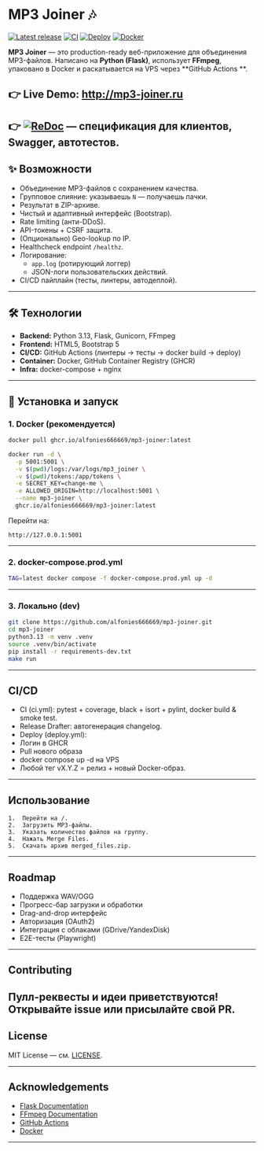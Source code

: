 # MP3 Joiner 🎶

[![Latest release](https://img.shields.io/github/v/release/alfonies666669/mp3-joiner?sort=semver)](https://github.com/alfonies666669/mp3-joiner/releases)
[![CI](https://github.com/alfonies666669/mp3-joiner/actions/workflows/ci.yml/badge.svg)](https://github.com/alfonies666669/mp3-joiner/actions/workflows/ci.yml)
[![Deploy](https://github.com/alfonies666669/mp3-joiner/actions/workflows/deploy.yml/badge.svg)](https://github.com/alfonies666669/mp3-joiner/actions/workflows/deploy.yml)
[![Docker](https://img.shields.io/badge/docker-ghcr.io%2Falfonies666669%2Fmp3--joiner-blue)](https://github.com/alfonies666669/mp3-joiner/pkgs/container/mp3-joiner)

**MP3 Joiner** — это production-ready веб-приложение для объединения MP3-файлов.
Написано на **Python (Flask)**, использует **FFmpeg**, упаковано в Docker и раскатывается на VPS через **GitHub Actions
**.

**👉 Live Demo: http://mp3-joiner.ru**
---
👉 [![ReDoc](https://img.shields.io/badge/ReDoc-OpenAPI-red)](https://<USER>.github.io/<REPO>/) — спецификация для клиентов, Swagger, автотестов.
---

## ✨ Возможности

- Объединение MP3-файлов с сохранением качества.
- Групповое слияние: указываешь `N` — получаешь пачки.
- Результат в ZIP-архиве.
- Чистый и адаптивный интерфейс (Bootstrap).
- Rate limiting (анти-DDoS).
- API-токены + CSRF защита.
- (Опционально) Geo-lookup по IP.
- Healthcheck endpoint `/healthz`.
- Логирование:
    - `app.log` (ротирующий логгер)
    - JSON-логи пользовательских действий.
- CI/CD пайплайн (тесты, линтеры, автодеплой).

---

## 🛠️ Технологии

- **Backend:** Python 3.13, Flask, Gunicorn, FFmpeg
- **Frontend:** HTML5, Bootstrap 5
- **CI/CD:** GitHub Actions (линтеры → тесты → docker build → deploy)
- **Container:** Docker, GitHub Container Registry (GHCR)
- **Infra:** docker-compose + nginx

---

## 🚀 Установка и запуск

### 1. Docker (рекомендуется)

```bash
docker pull ghcr.io/alfonies666669/mp3-joiner:latest

docker run -d \
  -p 5001:5001 \
  -v $(pwd)/logs:/var/logs/mp3_joiner \
  -v $(pwd)/tokens:/app/tokens \
  -e SECRET_KEY=change-me \
  -e ALLOWED_ORIGIN=http://localhost:5001 \
  --name mp3-joiner \
  ghcr.io/alfonies666669/mp3-joiner:latest
```

Перейти на:

   ```
   http://127.0.0.1:5001
   ```

---

### 2. docker-compose.prod.yml

```bash
TAG=latest docker compose -f docker-compose.prod.yml up -d
```

---

### 3. Локально (dev)

```bash
git clone https://github.com/alfonies666669/mp3-joiner.git
cd mp3-joiner
python3.13 -m venv .venv
source .venv/bin/activate
pip install -r requirements-dev.txt
make run
```

---

## CI/CD

- CI (ci.yml): pytest + coverage, black + isort + pylint, docker build & smoke test.
- Release Drafter: автогенерация changelog.
- Deploy (deploy.yml):
- Логин в GHCR
- Pull нового образа
- docker compose up -d на VPS
- Любой тег vX.Y.Z = релиз + новый Docker-образ.

---

## Использование

	1.	Перейти на /.
	2.	Загрузить MP3-файлы.
	3.	Указать количество файлов на группу.
	4.	Нажать Merge Files.
	5.	Скачать архив merged_files.zip.

---

## Roadmap

- Поддержка WAV/OGG
- Прогресс-бар загрузки и обработки
- Drag-and-drop интерфейс
- Авторизация (OAuth2)
- Интеграция с облаками (GDrive/YandexDisk)
- E2E-тесты (Playwright)

---

## Contributing

Пулл-реквесты и идеи приветствуются!
Открывайте issue или присылайте свой PR.
---

## License

MIT License — см. [LICENSE](LICENSE).

---

## Acknowledgements

- [Flask Documentation](https://flask.palletsprojects.com/)
- [FFmpeg Documentation](https://ffmpeg.org/documentation.html)
- [GitHub Actions](https://docs.github.com/en/actions)
- [Docker](https://docs.docker.com/)

---
